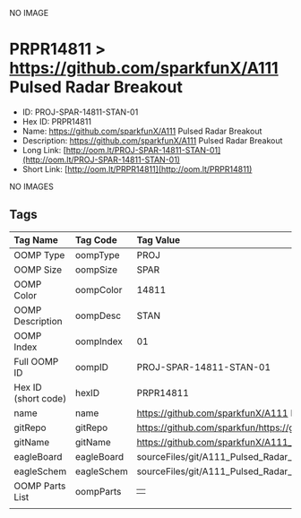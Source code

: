 


  
NO IMAGE  
# PRPR14811 > https://github.com/sparkfunX/A111 Pulsed Radar Breakout

- ID: PROJ-SPAR-14811-STAN-01
- Hex ID: PRPR14811
- Name: https://github.com/sparkfunX/A111 Pulsed Radar Breakout
- Description: https://github.com/sparkfunX/A111 Pulsed Radar Breakout
- Long Link: [http://oom.lt/PROJ-SPAR-14811-STAN-01](http://oom.lt/PROJ-SPAR-14811-STAN-01)
- Short Link: [http://oom.lt/PRPR14811](http://oom.lt/PRPR14811)
  
NO IMAGES  
## Tags
  

|Tag Name|Tag Code|Tag Value|
| :--- | :--- | :--- |
|OOMP Type|oompType|PROJ|
|OOMP Size|oompSize|SPAR|
|OOMP Color|oompColor|14811|
|OOMP Description|oompDesc|STAN|
|OOMP Index|oompIndex|01|
|Full OOMP ID|oompID|PROJ-SPAR-14811-STAN-01|
|Hex ID (short code)|hexID|PRPR14811|
|name|name|https://github.com/sparkfunX/A111 Pulsed Radar Breakout|
|gitRepo|gitRepo|https://github.com/sparkfun/https://github.com/sparkfunX/A111_Pulsed_Radar_Breakout|
|gitName|gitName|https://github.com/sparkfunX/A111_Pulsed_Radar_Breakout|
|eagleBoard|eagleBoard|sourceFiles/git/A111_Pulsed_Radar_Breakout/Hardware/A111_Pulsed_Radar_Breakout.brd|
|eagleSchem|eagleSchem|sourceFiles/git/A111_Pulsed_Radar_Breakout/Hardware/A111_Pulsed_Radar_Breakout.sch|
|OOMP Parts List|oompParts|<table><tr><td></td></tr></table>|
||||
